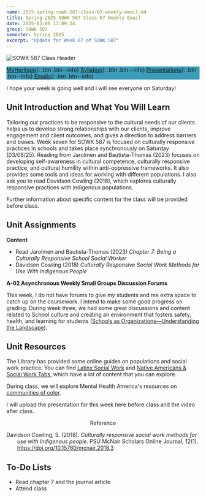 ```yaml
---
name: 2025-spring-sowk-587-class-07-weekly-email.md
title: Spring 2025 SOWK 587 Class 07 Weekly Email
date: 2025-03-06 13:09:34
group: SOWK 587
semester: Spring 2025
excerpt: "Update for Week 07 of SOWK 587"
---
```


![SOWK 587 Class Header](https://jacobrcampbell.com/assets/media/2025-sowk-587-header-email-image.jpg)

<div style="background-color: #3b9cba; width: 100%;" markdown="1">

[MyHeritage](https://myheritage.heritage.edu/ICS/Academics/SOWK/SOWK_587/2425_SP-SOWK_587-0/){: .btn .btn--info}
[Syllabus](https://jacobrcampbell.com/assets/media/2025-spring-sowk-587-0-sw-in-schools-syllabus-campbell.pdf){: .btn .btn--info}
[Presentations](https://presentations.jacobrcampbell.com){: .btn .btn--info}
[Emails](https://jacobrcampbell.com/communications/){: .btn .btn--info}

</div>

I hope your week is going well and I will see everyone on Saturday!

## Unit Introduction and What You Will Learn

Tailoring our practices to be responsive to the cultural needs of our clients helps us to develop strong relationships with our clients, improve engagement and client outcomes, and gives a direction to address barriers and biases. Week seven for SOWK 587 is focused on culturally responsive practices in schools and takes place synchronously on Saturday (03/08/25). Reading from Jarolmen and Bautista-Thomas (2023) focuses on developing self-awareness in cultural competence, culturally responsive practice, and cultural humility within anti-oppressive frameworks. It also provides some tools and ideas for working with different populations. I also ask you to read Davidson Cowling (2018), which explores culturally responsive practices with indigenous populations.

Further information about specific content for the class will be provided before class.

## Unit Assignments

**Content**

- Read Jarolmen and Bautista-Thomas (2023) _Chapter 7: Being a Culturally Responsive  School Social Worker_
- Davidson Cowling (2018) _Culturally Responsive Social Work Methods for Use With Indigenous People_

**A-02 Asynchronous Weekly Small Groups Discussion Forums**

This week, I do not have forums to give my students and me extra space to catch up on the coursework. I intend to make some good progress on grading. During week three, we had some great discussions and content related to School culture and creating an environment that fosters safety, health, and learning for students ([Schools as Organizations—Understanding the Landscape](https://presentations.jacobrcampbell.com/UxOQ4E)).

## Unit Resources

The Library has provided some online guides on populations and social work practice. You can find [Latinx Social Work](https://libguides.heritage.edu/c.php?g=1361830) and [Native Americans & Social Work Tabs](https://libguides.heritage.edu/c.php?g=99690&p=9788535), which have a lot of content that you can explore.

During class, we will explore Mental Health America's resources on [communities of color](https://www.mhanational.org/bipoc-communities-of-color).

I will upload the presentation for this week here before class and the video after class.

<div style="text-align: center" markdown="1">
Reference
</div>
<div style="margin: 0 0 0 2em; text-indent: -2em;" markdown="1">

Davidson Cowling, S. (2018). _Culturally responsive social work methods for use with Indigenous people_. PSU McNair Scholars Online Journal, 12(1). <https://doi.org/10.15760/mcnair.2018.3>

</div>

## To-Do Lists

- Read chapter 7 and the journal article
- Attend class
